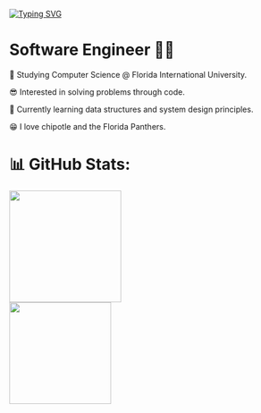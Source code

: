 
<a href="https://git.io/typing-svg"><img src="https://readme-typing-svg.demolab.com?font=Fira+Code&size=40&duration=3000&pause=1000&vCenter=true&width=435&height=150&lines=Welcome!;Call+me+Asad" alt="Typing SVG" /></a>
 
<h1 align=left>
Software Engineer 🧑‍💻
</h1>

<div align=left>
  
  🚀 Studying Computer Science  @ Florida International University.
  
  😎 Interested in solving problems through code.

  🥸 Currently learning data structures and system design principles. 

  😁 I love chipotle and the Florida Panthers.
  
</div>

<h1 align=left>
  📊 GitHub Stats:
</h1>
  
  <div align = left>
<a href="https://github.com/asad-ac/github-readme-stats">
  <img height=200 src="https://github-readme-stats.vercel.app/api?username=asad-ac&theme=transparent&rank_icon=github" >
</a>

<div align = left>
<a href="https://git.io/streak-stats">
  <img height=182 src="https://streak-stats.demolab.com/?user=asad-ac&theme=transparent">
</a>
</div>


  
<!---
asad-ac/asad-ac is a ✨ special ✨ repository because its `README.md` (this file) appears on your GitHub profile.
You can click the Preview link to take a look at your changes.
--->
